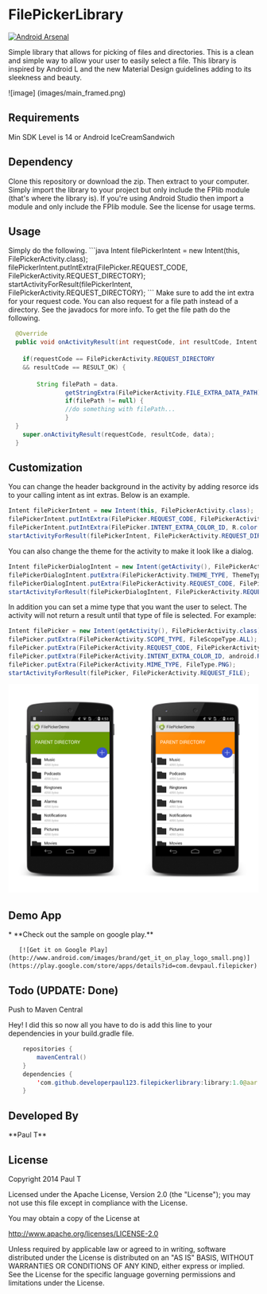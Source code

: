 FilePickerLibrary
=================

[![Android Arsenal](http://img.shields.io/badge/Android%20Arsenal-FilePickerLibrary-blue.svg?style=flat)](http://android-arsenal.com/details/1/785)

Simple library that allows for picking of files and directories. This is a clean and simple way to allow your user to easily select a file. This library is inspired by Android L and the new Material Design guidelines adding to its sleekness and beauty.


![image] (images/main_framed.png)

<h2>Requirements</h2>
Min SDK Level is 14 or Android IceCreamSandwich

<h2>Dependency</h2>

Clone this repository or download the zip. Then extract to your computer. Simply import the library to your project but only include the FPlib module (that's where the library is). If you're using Android Studio then import a module and only include the FPlib module. See the license for usage terms.

<h2>Usage</h2>
Simply do the following.
```java
Intent filePickerIntent = new Intent(this, FilePickerActivity.class);
filePickerIntent.putIntExtra(FilePicker.REQUEST_CODE, FilePickerActivity.REQUEST_DIRECTORY);
startActivityForResult(filePickerIntent, FilePickerActivity.REQUEST_DIRECTORY); 
```
Make sure to add the int extra for your request code. You can also request for a file path instead of a directory. See the javadocs for more info. To get the file path do the following.

```java
  @Override
  public void onActivityResult(int requestCode, int resultCode, Intent data) {

    if(requestCode == FilePickerActivity.REQUEST_DIRECTORY 
    && resultCode == RESULT_OK) {
    
        String filePath = data.
                getStringExtra(FilePickerActivity.FILE_EXTRA_DATA_PATH);
                if(filePath != null) {
                //do something with filePath...
                }
  }
    super.onActivityResult(requestCode, resultCode, data);
  }
```

<h2>Customization</h2>
You can change the header background in the activity by adding resorce ids to your calling intent as int extras. Below is an example.

```java
Intent filePickerIntent = new Intent(this, FilePickerActivity.class);
filePickerIntent.putIntExtra(FilePicker.REQUEST_CODE, FilePickerActivity.REQUEST_DIRECTORY);
filePickerIntent.putIntExtra(FilePicker.INTENT_EXTRA_COLOR_ID, R.color.myColor);
startActivityForResult(filePickerIntent, FilePickerActivity.REQUEST_DIRECTORY); 
```
You can also change the theme for the activity to make it look like a dialog.
```java
Intent filePickerDialogIntent = new Intent(getActivity(), FilePickerActivity.class);
filePickerDialogIntent.putExtra(FilePickerActivity.THEME_TYPE, ThemeType.DIALOG);
filePickerDialogIntent.putExtra(FilePickerActivity.REQUEST_CODE, FilePickerActivity.REQUEST_FILE);
startActivityForResult(filePickerDialogIntent, FilePickerActivity.REQUEST_FILE);
```
In addition you can set a mime type that you want the user to select. The activity will not return a result until that type of file is selected. For example: 

```java
Intent filePicker = new Intent(getActivity(), FilePickerActivity.class);
filePicker.putExtra(FilePickerActivity.SCOPE_TYPE, FileScopeType.ALL);
filePicker.putExtra(FilePickerActivity.REQUEST_CODE, FilePickerActivity.REQUEST_FILE);
filePicker.putExtra(FilePickerActivity.INTENT_EXTRA_COLOR_ID, android.R.color.holo_green_dark);
filePicker.putExtra(FilePickerActivity.MIME_TYPE, FileType.PNG);
startActivityForResult(filePicker, FilePickerActivity.REQUEST_FILE);
```
![image](images/custom_main_framed.png)


                    

<h2>Demo App</h2>
* **Check out the sample on google play.**

       [![Get it on Google Play](http://www.android.com/images/brand/get_it_on_play_logo_small.png)](https://play.google.com/store/apps/details?id=com.devpaul.filepicker)
	 
<h2>Todo (UPDATE: Done)</h2>
Push to Maven Central 

Hey! I did this so now all you have to do is add this line to your dependencies in your build.gradle file. 
````java
	repositories {
		mavenCentral()
	}
	dependencies {
	  	'com.github.developerpaul123.filepickerlibrary:library:1.0@aar'
	}
  ````

<h2>Developed By</h2>
**Paul T**

<h2>License</h2>

Copyright 2014 Paul T

Licensed under the Apache License, Version 2.0 (the "License"); you may not use this file except in compliance with the License.

You may obtain a copy of the License at

http://www.apache.org/licenses/LICENSE-2.0

Unless required by applicable law or agreed to in writing, software distributed under the License is distributed on an "AS IS" BASIS, WITHOUT WARRANTIES OR CONDITIONS OF ANY KIND, either express or implied. See the License for the specific language governing permissions and limitations under the License.
